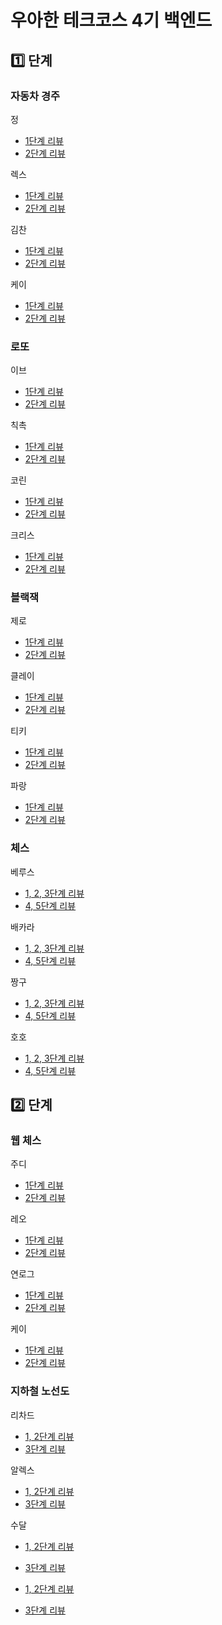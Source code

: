 # 우아한 테크코스 4기 백엔드

## 1️⃣ 단계

### 자동차 경주

정

- [1단계 리뷰](https://github.com/woowacourse/java-racingcar/pull/340)
- [2단계 리뷰](https://github.com/woowacourse/java-racingcar/pull/344)

렉스

- [1단계 리뷰](https://github.com/woowacourse/java-racingcar/pull/326)
- [2단계 리뷰](https://github.com/woowacourse/java-racingcar/pull/373)

김찬

- [1단계 리뷰](https://github.com/woowacourse/java-racingcar/pull/283)
- [2단계 리뷰](https://github.com/woowacourse/java-racingcar/pull/405)

케이

- [1단계 리뷰](https://github.com/woowacourse/java-racingcar/pull/256)
- [2단계 리뷰](https://github.com/woowacourse/java-racingcar/pull/348)

### 로또

이브

- [1단계 리뷰](https://github.com/woowacourse/java-lotto/pull/365)
- [2단계 리뷰](https://github.com/woowacourse/java-lotto/pull/484)

칙촉

- [1단계 리뷰](https://github.com/woowacourse/java-lotto/pull/383)
- [2단계 리뷰](https://github.com/woowacourse/java-lotto/pull/478)

코린

- [1단계 리뷰](https://github.com/woowacourse/java-lotto/pull/359)
- [2단계 리뷰](https://github.com/woowacourse/java-lotto/pull/423)

크리스

- [1단계 리뷰](https://github.com/woowacourse/java-lotto/pull/358)
- [2단계 리뷰](https://github.com/woowacourse/java-lotto/pull/465)

### 블랙잭

제로

- [1단계 리뷰](https://github.com/woowacourse/java-blackjack/pull/231)
- [2단계 리뷰](https://github.com/woowacourse/java-blackjack/pull/297)

클레이

- [1단계 리뷰](https://github.com/woowacourse/java-blackjack/pull/291)
- [2단계 리뷰](https://github.com/woowacourse/java-blackjack/pull/354)

티키

- [1단계 리뷰](https://github.com/woowacourse/java-blackjack/pull/245)
- [2단계 리뷰](https://github.com/woowacourse/java-blackjack/pull/303)

파랑

- [1단계 리뷰](https://github.com/woowacourse/java-blackjack/pull/260)
- [2단계 리뷰](https://github.com/woowacourse/java-blackjack/pull/320)

### 체스

베루스

- [1, 2, 3단계 리뷰](https://github.com/woowacourse/java-chess/pull/296)
- [4, 5단계 리뷰](https://github.com/woowacourse/java-chess/pull/349)

배카라

- [1, 2, 3단계 리뷰](https://github.com/woowacourse/java-chess/pull/338)
- [4, 5단계 리뷰](https://github.com/woowacourse/java-chess/pull/402)

짱구

- [1, 2, 3단계 리뷰](https://github.com/woowacourse/java-chess/pull/316)
- [4, 5단계 리뷰](https://github.com/woowacourse/java-chess/pull/382)

호호

- [1, 2, 3단계 리뷰](https://github.com/woowacourse/java-chess/pull/313)
- [4, 5단계 리뷰](https://github.com/woowacourse/java-chess/pull/359)

## 2️⃣ 단계

### 웹 체스

주디

- [1단계 리뷰](https://github.com/woowacourse/jwp-chess/pull/350)
- [2단계 리뷰](https://github.com/woowacourse/jwp-chess/pull/442)

레오

- [1단계 리뷰](https://github.com/woowacourse/jwp-chess/pull/338)
- [2단계 리뷰](https://github.com/woowacourse/jwp-chess/pull/436)

연로그

- [1단계 리뷰](https://github.com/woowacourse/jwp-chess/pull/331)
- [2단계 리뷰](https://github.com/woowacourse/jwp-chess/pull/422)

케이

- [1단계 리뷰](https://github.com/woowacourse/jwp-chess/pull/335)
- [2단계 리뷰](https://github.com/woowacourse/jwp-chess/pull/423)

### 지하철 노선도

리차드

- [1, 2단계 리뷰](https://github.com/woowacourse/atdd-subway-map/pull/211)
- [3단계 리뷰](https://github.com/woowacourse/atdd-subway-map/pull/308)

알렉스

- [1, 2단계 리뷰](https://github.com/woowacourse/atdd-subway-map/pull/182)
- [3단계 리뷰](https://github.com/woowacourse/atdd-subway-map/pull/271)

수달

- [1, 2단계 리뷰](https://github.com/woowacourse/atdd-subway-map/pull/253)
- [3단계 리뷰](https://github.com/woowacourse/atdd-subway-map/pull/321)

- [1, 2단계 리뷰](https://github.com/woowacourse/atdd-subway-map/pull/238)
- [3단계 리뷰](https://github.com/woowacourse/atdd-subway-map/pull/327)